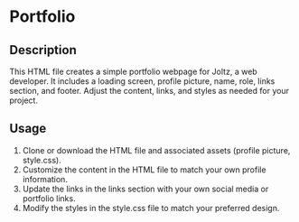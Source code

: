 # Portfolio

## Description
This HTML file creates a simple portfolio webpage for Joltz, a web developer. It includes a loading screen, profile picture, name, role, links section, and footer. Adjust the content, links, and styles as needed for your project.

## Usage
1. Clone or download the HTML file and associated assets (profile picture, style.css).
2. Customize the content in the HTML file to match your own profile information.
3. Update the links in the links section with your own social media or portfolio links.
4. Modify the styles in the style.css file to match your preferred design.
